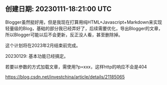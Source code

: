 创建日期: 20230111-18:21:00 UTC
---


Blogger虽然挺好用，但是我现在打算用纯HTML+Javascript+Markdown来实现轻量级的Blog，基础的部分我已经弄好了，后续需要优化，导出Blogger的文章，所以Blogger可能以后不会更新，反正没人看，甚至删除掉。

这个计划将在2023年2月结束前完成。

20230129: 基本功能已经搞定。


若要以参数的方式加载文章，需使用?p=xxx，这样http的响应不会是404

https://blog.csdn.net/investchina/article/details/21185065
